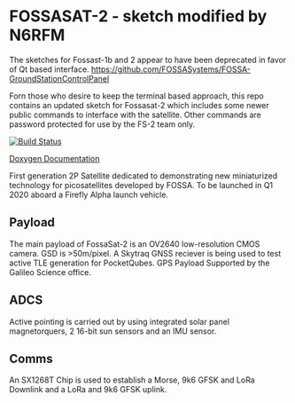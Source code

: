 # FOSSASAT-2 -  sketch modified by N6RFM

The sketches for Fossast-1b and 2 appear to have been deprecated in favor of Qt based interface.  https://github.com/FOSSASystems/FOSSA-GroundStationControlPanel

Forn those who desire to keep the terminal based approach, this repo contains an updated sketch for Fossasat-2 which includes some newer public commands to interface with the satellite.  Other commands are password protected for use by the FS-2 team only.   

[![Build Status](https://Github.com/FOSSASystems/FOSSASAT-2/workflows/CI/badge.svg)](https://github.com/FOSSASystems/FOSSASAT-2/actions)

[Doxygen Documentation](https://fossasystems.github.io/FOSSASAT-2)


First generation 2P Satellite dedicated to demonstrating new miniaturized technology for picosatellites developed by FOSSA. To be launched in Q1 2020 aboard a Firefly Alpha launch vehicle. 

## Payload
The main payload of FossaSat-2 is an OV2640 low-resolution CMOS camera. GSD is >50m/pixel. A Skytraq GNSS reciever is being used to test active TLE generation for PocketQubes. GPS Payload Supported by the Galileo Science office.

## ADCS
Active pointing is carried out by using integrated solar panel magnetorquers, 2 16-bit sun sensors and an IMU sensor.

## Comms
An SX1268T Chip is used to establish a Morse, 9k6 GFSK and LoRa Downlink and a LoRa and 9k6 GFSK uplink.

